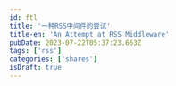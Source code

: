 ```yaml
---
id: ftl
title: '一种RSS中间件的尝试'
title-en: 'An Attempt at RSS Middleware'
pubDate: 2023-07-22T05:37:23.663Z
tags: ['rss']
categories: ['shares']
isDraft: true
---
```

